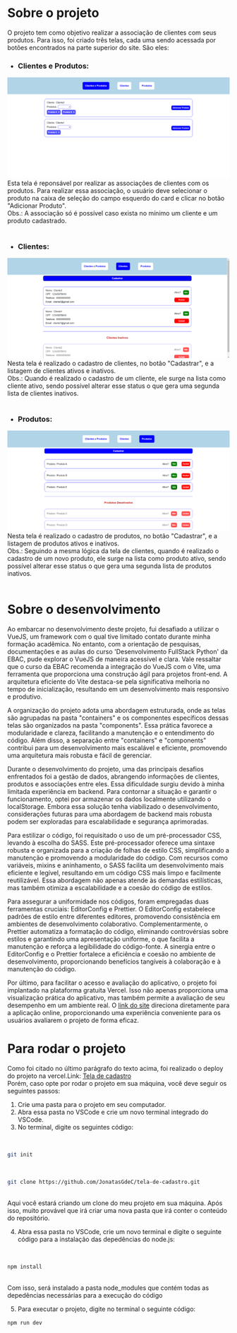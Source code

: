 # Sobre o projeto

O projeto tem como objetivo realizar a associação de clientes com seus produtos. Para isso, foi criado três telas, cada uma sendo acessada por botões encontrados na parte superior do site. São eles:

* ### Clientes e Produtos:
![Tela de cliente e produtos](./public/images/tela_cliente_produto.png)
Esta tela é reponsável por realizar as associações de clientes com os produtos. Para realizar essa associação, o usuário deve selecionar o produto na caixa de seleção do campo esquerdo do card e clicar no botão "Adicionar Produto".
<br>
Obs.: A associação só é possível caso exista no mínimo um cliente e um produto cadastrado.
<br>
<br>
* ### Clientes:
![Tela de lista e cadastro de clientes](./public/images/tela_cliente.png)
Nesta tela é realizado o cadastro de clientes, no botão "Cadastrar", e a listagem de clientes ativos e inativos.
<br>
Obs.: Quando é realizado o cadastro de um cliente, ele surge na lista como cliente ativo, sendo possível alterar esse status o que gera uma segunda lista de clientes inativos.
<br>
<br>
* ### Produtos:
![Tela de lista e cadastro de produtos](./public//images/tela_produtos.png)
Nesta tela é realizado o cadastro de produtos, no botão "Cadastrar", e a listagem de produtos ativos e inativos.
<br>
Obs.: Seguindo a mesma lógica da tela de clientes, quando é realizado o cadastro de um novo produto, ele surge na lista como produto ativo, sendo possível alterar esse status o que gera uma segunda lista de produtos inativos.
<br>
<br>

# Sobre o desenvolvimento

Ao embarcar no desenvolvimento deste projeto, fui desafiado a utilizar o VueJS, um framework com o qual tive limitado contato durante minha formação acadêmica. No entanto, com a orientação de pesquisas, documentações e as aulas do curso 'Desenvolvimento FullStack Python' da EBAC, pude explorar o VueJS de maneira acessível e clara. Vale ressaltar que o curso da EBAC recomenda a integração do VueJS com o Vite, uma ferramenta que proporciona uma construção ágil para projetos front-end. A arquitetura eficiente do Vite destaca-se pela significativa melhoria no tempo de inicialização, resultando em um desenvolvimento mais responsivo e produtivo.
<br>

A organização do projeto adota uma abordagem estruturada, onde as telas são agrupadas na pasta "containers" e os componentes específicos dessas telas são organizados na pasta "components". Essa prática favorece a modularidade e clareza, facilitando a manutenção e o entendimento do código. Além disso, a separação entre "containers" e "components" contribui para um desenvolvimento mais escalável e eficiente, promovendo uma arquitetura mais robusta e fácil de gerenciar.
<br>

Durante o desenvolvimento do projeto, uma das principais desafios enfrentados foi a gestão de dados, abrangendo informações de clientes, produtos e associações entre eles. Essa dificuldade surgiu devido à minha limitada experiência em backend. Para contornar a situação e garantir o funcionamento, optei por armazenar os dados localmente utilizando o localStorage. Embora essa solução tenha viabilizado o desenvolvimento, considerações futuras para uma abordagem de backend mais robusta podem ser exploradas para escalabilidade e segurança aprimoradas.
<br>

Para estilizar o código, foi requisitado o uso de um pré-processador CSS, levando à escolha do SASS. Este pré-processador oferece uma sintaxe robusta e organizada para a criação de folhas de estilo CSS, simplificando a manutenção e promovendo a modularidade do código. Com recursos como variáveis, mixins e aninhamento, o SASS facilita um desenvolvimento mais eficiente e legível, resultando em um código CSS mais limpo e facilmente reutilizável. Essa abordagem não apenas atende às demandas estilísticas, mas também otimiza a escalabilidade e a coesão do código de estilos.
<br>

Para assegurar a uniformidade nos códigos, foram empregadas duas ferramentas cruciais: EditorConfig e Prettier. O EditorConfig estabelece padrões de estilo entre diferentes editores, promovendo consistência em ambientes de desenvolvimento colaborativo. Complementarmente, o Prettier automatiza a formatação do código, eliminando controvérsias sobre estilos e garantindo uma apresentação uniforme, o que facilita a manutenção e reforça a legibilidade do código-fonte. A sinergia entre o EditorConfig e o Prettier fortalece a eficiência e coesão no ambiente de desenvolvimento, proporcionando benefícios tangíveis à colaboração e à manutenção do código.
<br>

Por último, para facilitar o acesso e avaliação do aplicativo, o projeto foi implantado na plataforma gratuita Vercel. Isso não apenas proporciona uma visualização prática do aplicativo, mas também permite a avaliação de seu desempenho em um ambiente real. O [link do site](https://tela-de-cadastro-pi.vercel.app/) direciona diretamente para a aplicação online, proporcionando uma experiência conveniente para os usuários avaliarem o projeto de forma eficaz.

# Para rodar o projeto

Como foi citado no último parágrafo do texto acima, foi realizado o deploy do projeto na vercel.Link: [Tela de cadastro](https://tela-de-cadastro-pi.vercel.app/)
<br>
Porém, caso opte por rodar o projeto em sua máquina, você deve seguir os seguintes passos:

1. Crie uma pasta para o projeto em seu computador.
2. Abra essa pasta no VSCode e crie um novo terminal integrado do VSCode.
3. No terminal, digite os seguintes código:
<br>

```sh
git init
```
<br>

```sh
git clone https://github.com/JonatasGdeC/tela-de-cadastro.git
```
<br>
Aqui você estará criando um clone do meu projeto em sua máquina. Após isso, muito provável que irá criar uma nova pasta que irá conter o conteúdo do repositório.
<br>

4. Abra essa pasta no VSCode, crie um novo terminal e digite o seguinte código para a instalação das depedências do node.js:
<br>

```sh
npm install
```
<br>
Com isso, será instalado a pasta node_modules que contém todas as depedências necessárias para a execução do código
<br>

5. Para executar o projeto, digite no terminal o seguinte código:
```sh
npm run dev
```
